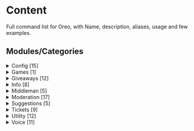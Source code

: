 # Content 

Full command list for Oreo, with Name, description, aliases, usage and few examples.

## Modules/Categories 



<details>
<summary> Config [15] </summary> 

 Name: `?Autorole` <br>
 Description: Automatically gives new members one or multiple roles upon joining the guild. <br>
 Usage: `?autorole` <br>
<br>
<br>
 Name: `?ChannelCounter` <br>
 Aliases: `?ccounter` <br>
 Description: Creates guild stat channel counters. <br>
 Usage: `?channelcounter <create/delete/reset>` <br>
  <br>
create  <br>
Creates or edit a channel counter. <br>
 <br>
delete  <br>
Deletes a channel counter. <br>
 <br>
reset  <br>
Clears all counter settings. <br>
<br>
<br> 
 Name: `?logging` <br>
 Description: Sets up Oreo's logging features. <br>
 Usage: <br>
<br>
<u>Messages</u> <br>
`?logging messages logchannel` - Set a logchannel for logging deleted & Edited messages. <br>
`?logging messages ignore` - Sets ignored channels, set channels will not be logged. <br>
`?logging messages reset` - Clears all message logging settings. <br>
<br>
<u>Join</u><br>
`?logging join logchannel` - Sets the welcome channel. <br>
`?logging join message` - Customise member join message. <br>
`?logging join reset` - Clears all welcome settings.<br>
<br>
<u>Leave </u><br>
`?logging leave message` - Customise Member leave message. <br>
`?logging leave logchannel` - Set a logchannel for members who left. <br>
`?logging leave reset` - Clears all leave settings. <br>
<br>
<br>
 Name: `?permissions` <br>
 Aliases: `?perms` <br>
 Description: Configures permissions of specific commands for users, roles and @everyone. <br>
 Usage: <br>
`?permissions <allow|deny|show|clear|reset> <user:mention/id|role:mention/id|everyone|channel:mention/id > <permission:category.command>` <br>
 Examples: <br>
`?permissions allow @staff moderation.all` <br>
`?permissions deny #general info.ping` <br>
`?permissions clear @user all` <br>
<br>
<br>
 Name: `?pollemotes` <br>
 Description: Creates guild stat channel counters. <br>
 Usage: `?pollemotes`
<br> 
<br>
 Name: `?prefix` <br>
 Aliases: `?px` <br>
 Description: Changes Oreo's prefix. <br>
 Usage: `?prefix <new prefix>` <br>
 Example: `?prefix %` 
<br>
<br>
 Name: `?reactionroles`<br>
 Aliases: `?rero` , `?reactionrole`<br>
 Description: Configures reaction roles.<br>
 Usage: <br>
`?rero create <MessageID>` = Creates a new rero menu or adds a reaction.<br> <br>
`?rero delete <MessageID> [role:mention/id]`- Deletes a rero menu or removes a reaction.<br> <br>
`?rero refresh <MessageID>` - Clears all reactions off a rero menu and re-adds them.<br> <br>
`?rero dms <MessageID>` - DMs user when roles are given/taken<br> <br>
`?rero rr <MessageID>` - Automatically removes user's reaction<br> <br>
`?rero ignorerole <MessageID> <role:mention/id>` - Removes reactions of users with ignores roles without assigning a role. <br>
<br>
Tip: Oreo must be in the server the emoji is from and you must run the command in the same channel the message is in.
<br>
<br>




 Name: ?setmutedrole
 Description: Sets the muted role for further moderation purposes.
 Usage: ?setmutedrole [color:name/hex]

<br>
<br>

 Name: ```?setup-autovc``` <br>
 Aliases: ```?setup-avc``` , ```?savc``` <br>
 Description: Give members access to creating their own custom Voice Channels and giving them full permission over said channel, by being 
 allowed to (un)lock, (un)mute and more actions. For a full command list check Voice commands in the help menu. <br>
 Usage: ```?setup-autovc <autocreate  | create | autotransfer | disablecommands | namestructure | channellimit | delete | reset | settings> Number> [args]``` <br>
<br>
autocreate <br>
Automatically creates a new custom VC service including the required channels. (recommended for beginners)<br>
<br>
create <br>
Creates a new custom VC service. (recommended for experienced users)<br>
<br>
autotransfer <br>
Toggle between automatically transferring host or instantly deleting the VC when the current host disconnects.<br>
<br>
namestructure <br>
Sets a name structure which is used when a voice channel is created.<br>
<br>
channellimit <br>
Sets the limit of the maximum amount of active custom VC can exist in a category.<br>
<br>
disablecommands <br>
Toggle voice channel commands on and off. For more info on the commands check .help voice<br>
<br>
settings <br>
Displays current saved settings.<br>
<br>
delete <br>
Deletes a specific saved custom VC service.<br>
<br>
reset  <br>
Clears all saved data.
<br>
<br>
 Name: `?setup-customvc` <br>
 Aliases: `?setup-cvc` , `?scvc` <br>
 Description: Give members access to creating their own custom Voice Channels and giving them full permission over said channel, by being allowed to (un)lock, (un)mute and more actions. For a full command list check Voice commands in the help menu.<br>
 Usage: `?setup-customvc {option}`<br>
<br>
create <br>
Creates a new custom VC service. (recommended for experienced users)<br>
<br>
autotransfer <br>
Toggle between automatically transferring host or instantly deleting the VC when the current host disconnects.<br>
<br>
namestructure <br>
Sets a name structure which is used when a voice channel is created.<br>
<br>
channellimit <br>
Sets the limit of the maximum amount of active custom VC can exist in a category.<br>
<br>
disablecommands <br>
Toggle voice channel commands on and off. For more info on the commands check ?help voice<br>
<br>
whitelist <br>
Ignores whitelisted voice channel(s) thus not deleting them when no one is connected.<br>
<br>
settings <br>
Displays current saved settings.<br>
<br>
delete <br>
Deletes a specific saved custom VC service.<br>
<br>
reset <br>
Clears all saved data.<br>
<br>
<br>

 Name: `?setup-middleman` <br>
 Aliases: `?setup-mm` , `?smm` <br>
 Description: Setup middleman services. <br>
 Usage: `?smm <message|queue|category|logchannel|roles|ping|limit|cooldown|expireduration|reaction|welcomemessage|lbreset|lbclearuser|reset>`<br>
 Premium: True <br>
  <br>
message <br>
Set the Middleman Request message. <br>
 <br>
category  <br>
Container where requests channel will be created in. <br>
​ <br>
queue <br>
Channel where middleman requests are queued in. <br>
​ <br>
logchannel <br>
Channel to log completed and cancelled requests. <br>
​ <br>
role  <br>
Sets the Middleman role. <br>
​ <br>
viewrequests  <br>
Allows set roles to view middleman request channels. <br>
​ <br>
ping  <br>
Notifies the Middleman role when a request is created. <br>
​ <br>
limit <br>
Set a limit of how many active requests a user can have. <br>
​ <br>
cooldown  <br>
Sets the cooldown a user gets before they are able to request again. <br>
​ <br>
expireduration  <br>
Sets the duration for unclaimed requests to auto-cancel. <br>
​ <br>
reaction  <br>
Changes the request emote. <br>
​ <br>
welcomemessage <br>
Sets a welcome message when a request is created. <br>
​ <br>
dmmessages  <br>
Changes what Oreo DM users regarding their request status. <br>
​ <br>
enabletemplb  <br>
Toggle Temporary leaderboard ON and OFF. <br>
​ <br>
templbreset  <br>
Clears middleman leaderboard indefinitely. <br>
​ <br>
templbclearuser  <br>
Clears specific user leaderboard stats. <br>
​ <br>
lbreset  <br> 
Clears middleman leaderboard indefinitely. <br>
​ <br>
lbclearuser  <br>
Clears specific user leaderboard stats. <br>
​ <br>
reset  <br>
Clears all settings & leaderboard.
<br>
<br>

 Name: `?setup-moderation`<br>
 Aliases: `?smoderation` , `?smod`<br>
 Description: Setup moderation.<br>
 Usage: `?setup-moderation <log | enable | nodms | unpingable | maxlines | takeroles | reset >`<br>

enable <br>
Enables and disables moderation commands.<br>
<br>
logchannel <br>
Sets moderation log channel.<br>
<br>
nodms <br>
Sets which moderation commands shouldn't send out DMs to users<br>
<br>
unpingable <br>
Toggles whether Oreo should auto rename unpingable usernames or not.<br>
<br>
maxlines<br>
Deleting any messages going over set line limit.<br>
<br>
takeroles <br>
Strips a member from all their roles when muted.<br>
<br>
reset <br>
Clears all moderation settings & warnings.
<br>
<br> 

Maxlines Options <br>
Usage: `?setup-moderation maxlines {option}`<br>
<br>
enable <br>
Enables and disables maxLines detector.<br>
<br>
linelimit <br>
Sets maximum amount of allowed new lines a message may contain.<br>
<br>
warnlimit <br>
Sets the maximum amount of warnings a user may receive before getting punished.<br>
<br>
muteduration <br>
Sets the mute duration for users who reached the warning limit<br>
<br>
ignore <br>
Sets ignored channels
<br>
<br>
 Name: `?setup-suggestions`<br>
 Aliases: `?setup-suggestion` , `?ssuggest`<br>
 Description: Configures suggestion settings.<br>
 Usage: `?setup-suggestions <emotes | channels | dms | reset>`
<br>
<br>
channels <br>
Assigns channels where suggestions may be created in.<br>
<br>
emotes <br>
Changes suggestion emotes.<br>
<br>
dms <br>
Toggles whether or not Oreo should notify the suggestion creator when their suggestion gets liked or disliked by a staff member.<br>
<br>
reset <br>
Clears all suggestion settings and reset suggestion count.
<br>
<br>
 Name: `?setup-tickets`<br>
 Aliases: `?setup-ticket` , `?sticket`<br>
 Description: Configures ticket settings.<br>
 Usage: `?setup-tickets {option}`<br>
<br>
<br>
Avaialble Options<br>
<br>
`?setup-tickets automatically`<br>
 Let Oreo automatically pick the best settings for your server.<br>
<br>
`?setup-tickets manually`<br>
 Looping through questions in order to setup up the bot.<br>
<br>
`?setup-tickets settings`<br>
 View the current settings.<br>
<br>
`?setup-tickets refresh`<br>
 Repost the reaction menu in :ticket:create-a-ticket.<br>
<br>
`?setup-tickets Enable`<br>
 Toggle the ticket system ON and OFF.<br>
<br>
`?setup-tickets reset`<br>
 Reset ticket configuration. All data will be lost for good<br>
<br>
`?setup-tickets pingroles`<br>
 Edit which roles should be pinged when a ticket is created<br>
<br>
`?setup-tickets logchannel`<br>
 Edit ticket log channel<br>
<br>
`?setup-tickets channelstructure`<br>
 Edit the ticket name structure.<br>
<br>
`?setup-tickets reaction`<br>
 Edit ticket reactions.<br>
<br>
`?setup-tickets embed`<br>
 Edit Oreo's :ticket:create-a-ticket embed.<br>
<br>
`?setup-tickets pastebin`<br>
 Edit link/image storage channel.<br>
<br>
`?setup-tickets category`<br>
 Edit the category where tickets are created in.<br>
<br>
`?setup-tickets channel`<br>
 Edit the channel where tickets can be made.<br>
<br>
`?setup-tickets roles`<br>
 Edit the roles that can view a ticket.<br>
<br>
`?setup-tickets ping`<br>
 Edit whether or not roles should be pinged when a ticket gets created.<br>
<br>
`?setup-tickets cooldown`<br>
 Edit the duration of ticket cooldowns.<br>
<br>
`?setup-tickets dms`<br>
 Allow the bot to send DMs to users.<br>
<br>
`?setup-tickets deleter`<br>
 Edit whether or not the ticket deleter should be anonymous.<br>
<br>
`?setup-tickets logs`<br>
 Edit whether or not to store the ticket logs<br>
<br>
`?setup-tickets archive`<br>
 Edit whether or not to archive ticket transcriptions.<br>
<br>
`?setup-tickets selfdelete`<br>
 Edit whether or not the user should be able to self delete tickets.<br>
<br>
`?setup-tickets ticketlimit`<br>
 Edit the max amount of tickets a user can make at a time.<br>
<br>
`?setup-tickets autodelete`<br>
[PREMIUM] Edit ticket auto deletion.<br>
<br>
`?setup-tickets autodeleteduration`<br>
[PREMIUM] Edit ticket auto deletion duration.<br>
e.g. 5m, 10minutes

Reaction Options, reaction settings will override global settings.<br>
<br>
Usage: `?setup-tickets reaction {option}`<br>
<br>
ADD <br>
Adds an emote to a reaction menu.<br>
<br>
REMOVE <br>
Removes an emote from the reaction menu.<br>
<br>
EDIT <br>
Edits [ Emote | Name | Description ] of a reaction.<br>
<br>
POSITION <br>
Rearrange the position of a reaction in a reaction menu. <br>
<br>
EMBED<br>
Fully customizes the welcome embed of a reaction.<br>
<br>
ROLES <br>
Restricts a ticket to set roles.<br>
<br>
PINGROLES <br>
Sets role to ping when a ticket is created.<br>
<br>
ENABLE <br>
Enables/Disables a ticket reaction.<br>
<br>
SETTINGS <br>
Views server's current reaction settings.
<br>
<br>
 Name: `?streamnotifier`<br>
 Aliases: `?stream`<br>
 Description: Stream notification settings.<br>
 Usage: `?streamnotifier <channel | message | blacklist | streamers | liverole | reset>`<br>
<br>
<br>
Available Options: <br>
channel <br>
Sets stream announcement channel.<br>
<br>
message <br>
Creates a custom stream notifier message.<br>
<br>
streamers <br>
Sets roles/users that will be announced while streaming.<br>
<br>
blacklist <br>
Sets blacklisted games, streamers playing these games will not be announced.<br>
<br>
liverole <br>
Assigns a role to currently streaming users.<br>
<br>
reset <br>
Clears all stream settings.
</details>




<details>
  <summary> Games [1] </summary>
  
  
 Name: `?mute-roulette`<br>
 Aliases: `?muter`<br>
 Description: Every 5 seconds a participant gets removed until there is only one remaining. The last man standing gets muted!<br>
 Usage: `?mute-roulette [duration:time]`<br>
 Premium: True <br>
  </details>

<details>
  
<summary> Giveaways [12]</summary> 


</details>
 
<details>
 <summary> Info [8] </summary>
 
 Name: `?donate` <br>
 Aliases: `?patreon` , `?premium` <br>
 Description: Link to Oreo's Patreon page. <br>
 <br>
 <br>
 Name: `?getid` <br>
 Description: Gets ID of mentioned user, role or channel. <br>
 Usage: `?getid <user:mention/username/nickname | channel:mention/name | role:mention/name | Category:name>` <br>
 <br>
 <br>
 Name: `?help` <br>
 Aliases: `?commands` , `?cmds` , `?oreo` , `?info` <br>
 Description: Get additional information about Oreo's commands <br>
 Usage: `?help <module|command>` <br>
 Examples: <br>
`?help setup-ticket` <br>
`?help all` <br>
`?help config` <br>
 <br>
 <br>
 Name: `?invite` <br>
 Aliases: `?link` , `?inv` <br>
 Description: Invite Oreo to your server. <br>
 <br>
 <br>
 Name: `?mywarnings` <br>
 Aliases: `?mywarns` <br>
 Description: Displays your warnings. <br>
 <br>
 <br>
 Name: `?ping` <br>
 Aliases: `?pong` <br>
 Description: Measures Oreo's real-time network connection in milliseconds. <br>
 <br>
 <br>
 Name: `?stats` <br>
 Description: Oreo's global statistics. <br>
 <br>
 <br>
 Name: `?uptime` <br>
 Description: Oreo's current runtime. <br>
  </details>

<details>
  <summary> Middleman [5] </summary>
  Empty
</details>

<details>
  <summary> Moderation [17] </summary>
  
 Name: `?ban` <br>
 Aliases: `?hammer`  <br>
 Description: Bans a user off the server <br>
 Usage: `?ban <user:mention/ID> [reason]` <br>
<br>
<br>
 Name: `?botclear` <br>
 Aliases: `?bc` <br>
 Description: Deletes multiple messages sent by bots <br>
 Usage: `?botclear [Number:min=1/max=100 - default=15]` <br>
 Example: `?botclear 30` 
<br>
<br>
 Name: `?clear` <br>
 Aliases: `?sweep` , `?purge` <br>
 Description: Deletes multiple messages instantly. Using `-nopin` will ignore pinned messages. Range is 1-100. <br>
 Usage: `?clear <Number> [user:mention/ID] [-nopin]`
<br>
<br>
 Name: `?deletverbalwarn` <br>
 Aliases: `?dvw` , `?dvwarn` <br>
 Description: Removes a user's verbal infraction. <br>
 Usage: `?deletverbalwarn <user:Mention/ID> <warn:ID>`
<br>
<br>
 Name: `?deletewarn` <br>
 Aliases: `?dw` , `?dwarn` <br>
 Description: Removes a user's infraction. <br>
 Usage: `?deletewarn <user:Mention/ID> <warn:ID>` 
<br>
<br>
 Name: `?getban` <br>
 Aliases: `?gb` <br>
 Description: Fetches a user's ban reason. <br<>
 Usage: `?getban [user:mention/ID]` 
<br>
<br>
 Name: `?kick` <br>
 Description: Kicks a user off the server. <br>
 Usage: `?kick <user:mention/ID> [reason]` <br>
<br>
<br>
 Name: `?mute` <br>
 Description: Mutes a user. <br>
 Usage: `?mute <user:mention/ID> [duration] [reason]` <br>
 Example: `?mute @errosenn 10minutes Bad behavior.` <br>
<br>
<br>
 Name: `?nickname`<br>
 Aliases: `?nn` , `?nick`<br>
 Description: Change a user's nickname<br>
 Usage: `?nickname <user:mention/ID> [nickname]`
<br>
<br>
 Name: `?unmute` <br>
 Description: UnMutes a user. <br>
 Usage: `?unmute <user:mention/ID> [reason]` <br>
 Example: `?unmute @errosenn OWO` <br>
<br>
<br>
 Name: `?unban`<br>
 Aliases: `?unhammer`<br>
 Description: unbans a member<br>
 Usage: `?unban <user:mention/ID> [reason]`
<br>
<br>
 Name: `?unbanall`<br>
 Aliases: `?unbanwave`<br>
 Description: unbans every banned user<br>
 Owner only: true
<br>
<br>
 Name: `?unpingable` <br>
 Aliases: `?up` <br>
 Description: Changes unpingable usernames <br>
 Usage: `?unpingable <user:mention/ID> [nickname]` <br>
<br>
<br>
 Name: `?verbalwarn`<br>
 Aliases: `?vwarn`<br>
 Description: Warns a user verbally<br>
 Usage: `?verbalwarn <user:ID> [reason]`
<br>
<br>
 Name: `?verbalwarnings`<br>
 Aliases: `?vwarns` , `?vws`<br>
 Description: Checks user's verbal warning infractions<br>
 Usage: `?verbalwarnings <User:Mention/ID>`
<br>
<br>
 Name: `?warn`<br>
 Description: Warns a user<br>
 Usage: `?warn <user:ID> [reason]`
<br>
<br>
 Name: `?warnings`<br>
 Aliases: `?warns`<br>
 Description: Checks a user's infractions<br>
 Usage: `?warnings <user:Mention/ID>`
</details>


  
<details>
  <summary> Suggestions [5]</summary>
  
 Name: `?approve` <br>
 Aliases: `?like` <br>
 Description: Approves a submitted suggestion using the Message ID (sID). You can find the sID in the footer of any suggestion.<br>
 Usage: `?approve <messageID> [response]`
<br>
<br>
clearresponse 
<br>
<br>
 Name: `?reject`<br>
 Aliases: `?dislike`<br>
 Description: Approve a submitted suggestion via the suggestion ID (sID). You can find the sID in the footer of any suggestion.<br>
 Usage: `?reject <messageID> [response]`
<br>
<br>
 Name: `?suggest`<br>
 Aliases: `?suggestion`<br>
 Description: Submits a new suggestion.<br>
 Usage: `?suggest <suggestion>`<br>
 Examples: `?suggest I am writing a random suggestion right now.`
<br>
<br>
 Name: `?suggestion-leaderboard`<br>
 Aliases: `?suggestlb` , `?slb`<br>
 Description: Suggestion leaderboard<br>
 Premium: True
</details>

<details>
  <summary> Tickets [9] </summary> 
  
 Name: `?add`<br>
 Description: Adds a user to a ticket.<br>
 Usage: `?add <user:mention/ID>`
<br>
<br>
 Name: `?adminonly`<br>
 Description: Removes everyone from a ticket<br>
 Usage: `?adminonly`
<br>
<br>
 Name: `?timed-delete`<br>
 Aliases: `?td` , `?tdel`<br>
 Description: Deletes a ticket after set time period<br>
 Usage: `?timed-delete <duration> [reason]`<br>
 Examples: `?timed-delete 15m AFK.`
<br>
<br>
 Name: `?claim`<br>
 Description: Claims a ticket, makes ticket  read-only for all support users ignoring user who've claimed the ticket. <br>
 Usage: `?claim` 
<br>
<br>
 Name: `?delete`<br>
 Aliases: `?c` , `?del` , `?close`<br>
 Description: Deletes a ticket<br>
 Usage: `?delete [reason]`<br>
 Examples: `?delete No response.`
<br>
<br>
 Name: `?remove`<br>
 Aliases: `?rem`<br>
 Description: Removes user(s) from a ticket.<br>
 Usage: `?remove <user:mention/ID>,<user:mention/ID>....`
<br>
<br>
 
 
 ❯ Name:  `?rename`
❯ Aliases: `?r`
❯ Description: Renames a ticket.
❯ Usage: ?rename <channel_name>
<br>
<br>
 Name: `?ticket-leaderboard`<br>
 Aliases: `?tlb` , `?ticketlb`<br>
 Description: Ticket leaderboard<br>
 Premium: True
<br>
<br>
 Name: `?unclaim`<br>
 Description: Unclaims a ticket, reverts ticket's permission for sending messages for all support roles <br>
 Usage: `?unclaim` <br>
</details>

<details>
  <summary> Utility [12] </summary> 
  
 Name: `?8ball`<br>
 Description: Ask 8ball a question<br>
 Usage: `?8ball <question>`<br>
  <br>
  <br>
 Name: `?avatar`<br>
 Aliases: `?av`<br>
 Description: Fetches avatar of mentioned user.<br>
<br>
<br>
 Name: `?customembed`<br>
 Aliases: `?ce`<br>
 Description: Creates a custom embed using Oreo.<br>
 Usage: `?customembed <channel:mention/id> [messageID] [messageID channel:mention/id]`<br>
 Examples:<br>
?customembed #general<br>
?customembed #general 000000000 #announcements<br>
<br>
<br>
 Name: `?djs`<br>
 Description: Discord.js documention<br>
 Usage: `?djs <args>`<br>
  <br>
  <br>
 Name: `?enlarge`<br>
 Description: Enlarges custom emotes.<br>
 Usage: `?enlarge <emote>`  <br>
<br>
<br>
 Name: `?getepic`<br>
 Aliases: `?epic`<br>
 Description: Fetches EPIC usernames using gamertags<br>
 Usage: `?getepic <username:Epic/Gamertag>`<br>
 Premium: True<br>
<br>
<br>
 Name: `?ghost`<br>
 Aliases: `?g`<br>
 Description: Allows user to vanish by deleting their past 30 messages in a channel. :ghost:<br>
<br>
<br>
 Name: `?poll`<br>
 Description: Start a vote.<br>
 Usage: `?poll <topic:text> =[option1:text] =[option2:text] upto option10.`<br>
 Examples:<br>
`?poll is this a good example?`<br>
`?poll Is it clear enough now?=Yup=Nope=Not sure`<br>
<br>
<br>
 Name: `?undo`<br>
 Aliases: `?snipe` , `?expose`<br>
 Description: Fetches the last deleted message in a channel<br>
<br>
<br>
 Name: `?tts`<br>
 Aliases: `?texttospeech`<br>
 Description: Converts a message to a speech recording.<br>
Supported languages: `en`, `en-uk`, `en-us`, `en-in`, `en-au`, `en-ng`, `nl`, `de`, `fr`, `ru`, `in`, `es`, `ja`, `ko`, `no`, `ar`, `tr`<br>
 Usage: `?tts [language] <message>`<br>
 Examples:<br>
`?tts Hey, I love Oreos`<br>
`?tts fr J'aime la baguette`<br>
  <br>
<br>
 Name: `?upload`<br>
 Aliases: `?attach` , `?att`<br>
 Description: Upload files<br>
 Usage: `?upload <link:url><br>
                 [link2:url]<br>
                 [link3:url]`<br>
<br>
<br>
 Name: `?yoink`<br>
 Aliases: `?newemote`<br>
 Description: Creates an emote.<br>
 Usage: `?yoink <emote/link> [name]`<br>
 Examples:<br> `?yoink <:oreo_success:730830015306137721> yoinked`<br>
</details> 

<details>
  <summary> Voice [11]  </summary> 
  
  </details> 
  
